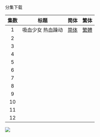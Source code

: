 分集下载

| 集数 |        标题        |                             简体                             |                             繁体                             |
| :--: | :----------------: | :----------------------------------------------------------: | :----------------------------------------------------------: |
|  1   | 吸血少女  热血躁动 | [简体](https://raw.githubusercontent.com/SweetSub/SweetSub/master/Archive/VLADLOVE/%5BSweetSub%5D%20VLADLOVE%20-%2001.chs.ass) | [繁體](https://raw.githubusercontent.com/SweetSub/SweetSub/master/Archive/VLADLOVE/%5BSweetSub%5D%20VLADLOVE%20-%2001.cht.ass) |
|  2   |                    |                                                              |                                                              |
|  3   |                    |                                                              |                                                              |
|  4   |                    |                                                              |                                                              |
|  5   |                    |                                                              |                                                              |
|  6   |                    |                                                              |                                                              |
|  7   |                    |                                                              |                                                              |
|  8   |                    |                                                              |                                                              |
|  9   |                    |                                                              |                                                              |
|  10  |                    |                                                              |                                                              |
|  11  |                    |                                                              |                                                              |
|  12  |                    |                                                              |                                                              |



![](https://i.loli.net/2021/01/07/g5DPvLuVpAKlsFQ.png)